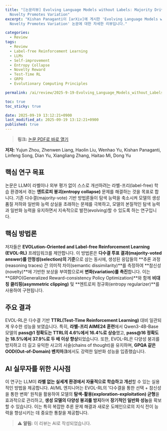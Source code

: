 ```yaml
---
title: "[논문리뷰] Evolving Language Models without Labels: Majority Drives Selection,
  Novelty Promotes Variation"
excerpt: "Kishan Panaganti이 [arXiv]에 게시한 'Evolving Language Models without Labels: Majority Drives Selection,
  Novelty Promotes Variation' 논문에 대한 자세한 리뷰입니다."

categories:
  - Review
tags:
  - Review
  - Label-free Reinforcement Learning
  - LLMs
  - Self-improvement
  - Entropy Collapse
  - Novelty Reward
  - Test-Time RL
  - GRPO
  - Evolutionary Computing Principles

permalink: /ai/review/2025-9-19-Evolving_Language_Models_without_Labels_Majority_Drives_Selection_Novelty_Promotes_Variation/

toc: true
toc_sticky: true

date: 2025-09-19 13:12:21+0900
last_modified_at: 2025-09-19 13:12:21+0900
published: true
---
```

> **링크:** [논문 PDF로 바로 열기](https://arxiv.org/abs/2509.15194)

**저자:** Yujun Zhou, Zhenwen Liang, Haolin Liu, Wenhao Yu, Kishan Panaganti, Linfeng Song, Dian Yu, Xiangliang Zhang, Haitao Mi, Dong Yu



## 핵심 연구 목표
논문은 LLM이 라벨이나 외부 평가 없이 스스로 개선하려는 라벨-프리(label-free) 학습 환경에서 겪는 **엔트로피 붕괴(entropy collapse)** 문제를 해결하는 것을 목표로 합니다. 기존 다수결(majority-vote) 기반 방법론들이 탐색 능력을 축소시켜 모델의 생성 품질 저하와 일반화 능력 상실을 초래하는 문제를 극복하고, 모델의 본질적인 탐색 능력과 일반화 능력을 유지하면서 지속적으로 발전(evolving)할 수 있도록 하는 연구입니다.

## 핵심 방법론
저자들은 **EVOLution-Oriented and Label-free Reinforcement Learning (EVOL-RL)** 프레임워크를 제안합니다. 이 방법론은 **다수결 투표 결과(majority-voted answer)를 안정성(selection)의 기준**으로 삼는 동시에, 생성된 응답들의 **추론 과정(reasoning traces) 간 의미적 차이(semantic dissimilarity)**를 측정하여 **참신성(novelty)**에 기반한 보상을 부여함으로써 **변화(variation)를 촉진**합니다. 이는 **GRPO(Generalized Reward-consistency Policy Optimization)**와 함께 **비대칭 클리핑(asymmetric clipping)** 및 **엔트로피 정규화(entropy regularizer)**를 사용하여 구현됩니다.

## 주요 결과
EVOL-RL은 다수결 기반 **TTRL(Test-Time Reinforcement Learning)** 대비 일관되게 우수한 성능을 보였습니다. 특히, **라벨-프리 AIME24 훈련**에서 Qwen3-4B-Base 모델의 **pass@1 정확도는 TTRL의 4.6%에서 16.4%로 상승**했고, **pass@16 정확도는 18.5%에서 37.9%로 두 배 이상 향상**되었습니다. 또한, EVOL-RL은 다양성 붕괴를 방지하고 더 길고 유익한 사고의 사슬(chains of thought)을 유지하며, **GPQA 같은 OOD(Out-of-Domain) 벤치마크**에서도 강력한 일반화 성능을 입증했습니다.

## AI 실무자를 위한 시사점
이 연구는 LLM이 **라벨 없는 실세계 환경에서 자율적으로 학습하고 개선**할 수 있는 실용적인 방법을 제공합니다. AI/ML 엔지니어는 EVOL-RL의 '다수결을 통한 선택 + 참신성을 통한 변화' 원칙을 활용하여 모델의 **탐색-활용(exploration-exploitation) 균형**을 효과적으로 관리하고, **생성 모델의 다양성 붕괴를 방지**하며 **장기적인 일반화 성능**을 확보할 수 있습니다. 이는 특히 복잡한 추론 문제 해결과 새로운 도메인으로의 지식 전이 능력을 향상시키는 데 중요한 통찰을 제공합니다.

> ⚠️ **알림:** 이 리뷰는 AI로 작성되었습니다.